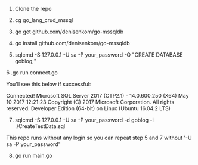 1. Clone the repo
2. cg go_lang_crud_mssql

3. go get github.com/denisenkom/go-mssqldb
4. go install github.com/denisenkom/go-mssqldb

5. sqlcmd -S 127.0.0.1 -U sa -P your_password -Q "CREATE DATABASE goblog;"

6 .go run connect.go

You'll see this below if successful:

Connected!
Microsoft SQL Server 2017 (CTP2.1) - 14.0.600.250 (X64)
        May 10 2017 12:21:23
        Copyright (C) 2017 Microsoft Corporation. All rights reserved.
        Developer Edition (64-bit) on Linux (Ubuntu 16.04.2 LTS)
		
		
		
7. sqlcmd -S 127.0.0.1 -U sa -P your_password -d goblog -i ./CreateTestData.sql		

This repo runs without any login so you can repeat step 5 and 7 without '-U sa -P your_password'

8. go run main.go
